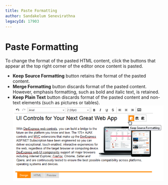 ```yaml
---
title: Paste Formatting
author: Sandakelum Senevirathna
legacyId: 17903
---
```

# Paste Formatting
To change the format of the pasted HTML content, click the buttons that appear at the top right corner of the editor once content is pasted.
* **Keep Source Formatting** button retains the format of the pasted content.
* **Merge Formatting** button discards format of the pasted content. However, emphasis formatting, such as bold and italic text, is retained.
* **Keep Plain Text** button discards format of the pasted content and non-text elements (such as pictures or tables).
![EUD_HtmlEditor_optionsButtons](../../images/img25487.png)